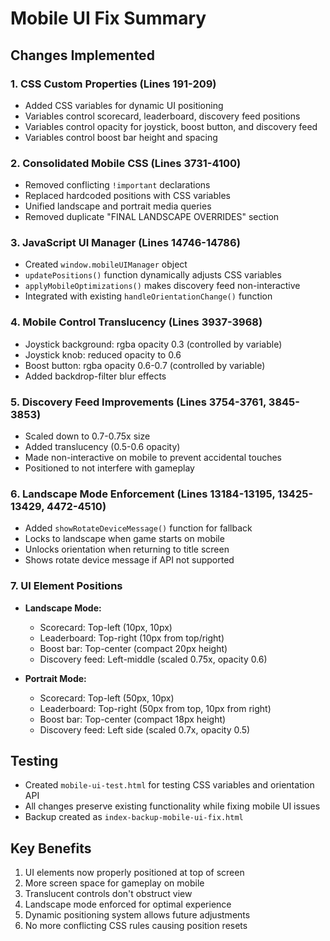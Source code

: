 # Mobile UI Fix Summary

## Changes Implemented

### 1. CSS Custom Properties (Lines 191-209)
- Added CSS variables for dynamic UI positioning
- Variables control scorecard, leaderboard, discovery feed positions
- Variables control opacity for joystick, boost button, and discovery feed
- Variables control boost bar height and spacing

### 2. Consolidated Mobile CSS (Lines 3731-4100)
- Removed conflicting `!important` declarations
- Replaced hardcoded positions with CSS variables
- Unified landscape and portrait media queries
- Removed duplicate "FINAL LANDSCAPE OVERRIDES" section

### 3. JavaScript UI Manager (Lines 14746-14786)
- Created `window.mobileUIManager` object
- `updatePositions()` function dynamically adjusts CSS variables
- `applyMobileOptimizations()` makes discovery feed non-interactive
- Integrated with existing `handleOrientationChange()` function

### 4. Mobile Control Translucency (Lines 3937-3968)
- Joystick background: rgba opacity 0.3 (controlled by variable)
- Joystick knob: reduced opacity to 0.6
- Boost button: rgba opacity 0.6-0.7 (controlled by variable)
- Added backdrop-filter blur effects

### 5. Discovery Feed Improvements (Lines 3754-3761, 3845-3853)
- Scaled down to 0.7-0.75x size
- Added translucency (0.5-0.6 opacity)
- Made non-interactive on mobile to prevent accidental touches
- Positioned to not interfere with gameplay

### 6. Landscape Mode Enforcement (Lines 13184-13195, 13425-13429, 4472-4510)
- Added `showRotateDeviceMessage()` function for fallback
- Locks to landscape when game starts on mobile
- Unlocks orientation when returning to title screen
- Shows rotate device message if API not supported

### 7. UI Element Positions
- **Landscape Mode:**
  - Scorecard: Top-left (10px, 10px)
  - Leaderboard: Top-right (10px from top/right)
  - Boost bar: Top-center (compact 20px height)
  - Discovery feed: Left-middle (scaled 0.75x, opacity 0.6)

- **Portrait Mode:**
  - Scorecard: Top-left (50px, 10px)
  - Leaderboard: Top-right (50px from top, 10px from right)
  - Boost bar: Top-center (compact 18px height)
  - Discovery feed: Left side (scaled 0.7x, opacity 0.5)

## Testing
- Created `mobile-ui-test.html` for testing CSS variables and orientation API
- All changes preserve existing functionality while fixing mobile UI issues
- Backup created as `index-backup-mobile-ui-fix.html`

## Key Benefits
1. UI elements now properly positioned at top of screen
2. More screen space for gameplay on mobile
3. Translucent controls don't obstruct view
4. Landscape mode enforced for optimal experience
5. Dynamic positioning system allows future adjustments
6. No more conflicting CSS rules causing position resets